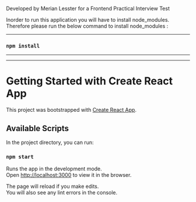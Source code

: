 Developed by Merian Lesster for a Frontend Practical Interview Test

Inorder to run this application you will have to install node_modules.
Therefore please run the below command to install node_modules :
_____________
### `npm install`
_____________

_______________________________________________________________________________________________________
# Getting Started with Create React App

This project was bootstrapped with [Create React App](https://github.com/facebook/create-react-app).

## Available Scripts

In the project directory, you can run:

### `npm start`

Runs the app in the development mode.\
Open [http://localhost:3000](http://localhost:3000) to view it in the browser.

The page will reload if you make edits.\
You will also see any lint errors in the console.

